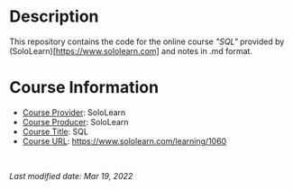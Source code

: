 # Description 
This repository contains the code for the online course *"SQL"* provided by (SoloLearn)[https://www.sololearn.com] and notes in .md format. 

# Course Information
- <ins>Course Provider</ins>: SoloLearn
- <ins>Course Producer</ins>: SoloLearn
- <ins>Course Title</ins>: SQL
- <ins>Course URL</ins>: https://www.sololearn.com/learning/1060

<br />

*Last modified date: Mar 19, 2022*
